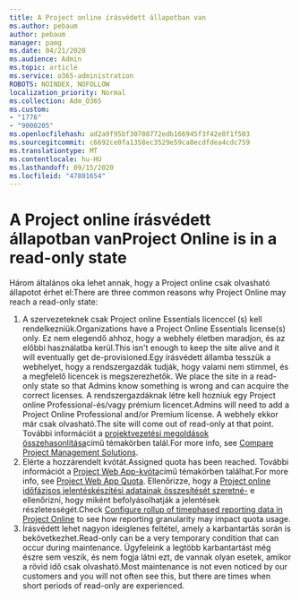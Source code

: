 ```yaml
---
title: A Project online írásvédett állapotban van
ms.author: pebaum
author: pebaum
manager: pamg
ms.date: 04/21/2020
ms.audience: Admin
ms.topic: article
ms.service: o365-administration
ROBOTS: NOINDEX, NOFOLLOW
localization_priority: Normal
ms.collection: Adm_O365
ms.custom:
- "1776"
- "9000205"
ms.openlocfilehash: ad2a9f95bf30708772edb166945f3f42e0f1f503
ms.sourcegitcommit: c6692ce0fa1358ec3529e59ca0ecdfdea4cdc759
ms.translationtype: MT
ms.contentlocale: hu-HU
ms.lasthandoff: 09/15/2020
ms.locfileid: "47801654"
---
```

# <a name="project-online-is-in-a-read-only-state"></a><span data-ttu-id="66f04-102">A Project online írásvédett állapotban van</span><span class="sxs-lookup"><span data-stu-id="66f04-102">Project Online is in a read-only state</span></span>

<span data-ttu-id="66f04-103">Három általános oka lehet annak, hogy a Project online csak olvasható állapotot érhet el:</span><span class="sxs-lookup"><span data-stu-id="66f04-103">There are three common reasons why Project Online may reach a read-only state:</span></span>

1. <span data-ttu-id="66f04-104">A szervezeteknek csak Project online Essentials licenccel (s) kell rendelkezniük.</span><span class="sxs-lookup"><span data-stu-id="66f04-104">Organizations have a Project Online Essentials license(s) only.</span></span> <span data-ttu-id="66f04-105">Ez nem elegendő ahhoz, hogy a webhely életben maradjon, és az előbbi használatba kerül.</span><span class="sxs-lookup"><span data-stu-id="66f04-105">This isn't enough to keep the site alive and it will eventually get de-provisioned.</span></span><span data-ttu-id="66f04-106">Egy írásvédett államba tesszük a webhelyet, hogy a rendszergazdák tudják, hogy valami nem stimmel, és a megfelelő licencek is megszerezhetők.</span><span class="sxs-lookup"><span data-stu-id="66f04-106"> We place the site in a read-only state so that Admins know something is wrong and can acquire the correct licenses.</span></span> <span data-ttu-id="66f04-107">A rendszergazdáknak létre kell hozniuk egy Project online Professional-és/vagy prémium licencet.</span><span class="sxs-lookup"><span data-stu-id="66f04-107">Admins will need to add a Project Online Professional and/or Premium license.</span></span> <span data-ttu-id="66f04-108">A webhely ekkor már csak olvasható.</span><span class="sxs-lookup"><span data-stu-id="66f04-108">The site will come out of read-only at that point.</span></span> <span data-ttu-id="66f04-109">További információt a [projektvezetési megoldások összehasonlítása](https://products.office.com/project/compare-microsoft-project-management-software?tab=1)című témakörben talál.</span><span class="sxs-lookup"><span data-stu-id="66f04-109">For more info, see [Compare Project Management Solutions](https://products.office.com/project/compare-microsoft-project-management-software?tab=1).</span></span>
2. <span data-ttu-id="66f04-110">Elérte a hozzárendelt kvótát.</span><span class="sxs-lookup"><span data-stu-id="66f04-110">Assigned quota has been reached.</span></span> <span data-ttu-id="66f04-111">További információt a [Project Web App-kvóta](https://docs.microsoft.com/projectonline/tune-project-online-performance#project-web-app-quota)című témakörben találhat.</span><span class="sxs-lookup"><span data-stu-id="66f04-111">For more info, see [Project Web App Quota](https://docs.microsoft.com/projectonline/tune-project-online-performance#project-web-app-quota).</span></span> <span data-ttu-id="66f04-112">Ellenőrizze, hogy a [Project online időfázisos jelentéskészítési adatainak összesítését szeretné-](https://docs.microsoft.com/ProjectOnline/configure-rollup-of-timephased-reporting-data-in-project-online) e ellenőrizni, hogy miként befolyásolhatják a jelentések részletességét.</span><span class="sxs-lookup"><span data-stu-id="66f04-112">Check [Configure rollup of timephased reporting data in Project Online](https://docs.microsoft.com/ProjectOnline/configure-rollup-of-timephased-reporting-data-in-project-online) to see how reporting granularity may impact quota usage.</span></span>
3. <span data-ttu-id="66f04-113">Írásvédett lehet nagyon ideiglenes feltétel, amely a karbantartás során is bekövetkezhet.</span><span class="sxs-lookup"><span data-stu-id="66f04-113">Read-only can be a very temporary condition that can occur during maintenance.</span></span> <span data-ttu-id="66f04-114">Ügyfeleink a legtöbb karbantartást még észre sem veszik, és nem fogja látni ezt, de vannak olyan esetek, amikor a rövid idő csak olvasható.</span><span class="sxs-lookup"><span data-stu-id="66f04-114">Most maintenance is not even noticed by our customers and you will not often see this, but there are times when short periods of read-only are experienced.</span></span>
